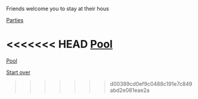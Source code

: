Friends welcome you to stay at their hous

[Parties](../phone-call.md)

<<<<<<< HEAD
[Pool](../enjoy-it.md)
=======
[Pool](enjoy-it)

[Start over](../README.md)
>>>>>>> d00389cd0ef9c0488c191e7c849abd2e081eae2a
